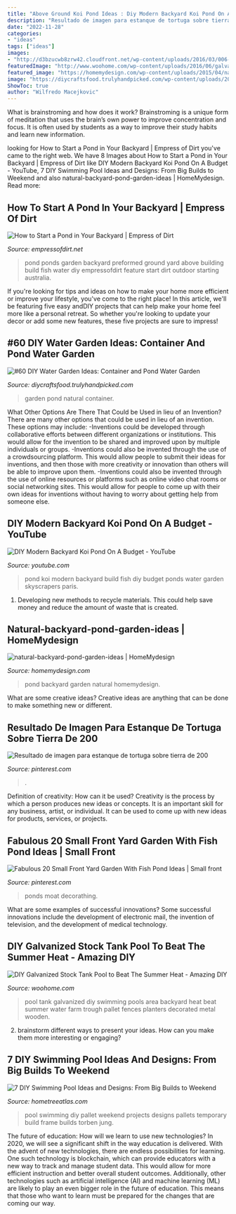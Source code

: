 ```yaml
---
title: "Above Ground Koi Pond Ideas : Diy Modern Backyard Koi Pond On A Budget"
description: "Resultado de imagen para estanque de tortuga sobre tierra de 200"
date: "2022-11-28"
categories:
- "ideas"
tags: ["ideas"]
images:
- "http://d3bzucwb8zrw42.cloudfront.net/wp-content/uploads/2016/03/006-Pallet-Swimming-Pool.jpg"
featuredImage: "http://www.woohome.com/wp-content/uploads/2016/06/galvanized-stock-tank-pool-ideas-woohome-2.jpg"
featured_image: "https://homemydesign.com/wp-content/uploads/2015/04/natural-backyard-pond-garden-ideas.jpg"
image: "https://diycraftsfood.trulyhandpicked.com/wp-content/uploads/2016/07/Natural-pond-garden-ideas_8v.jpg"
ShowToc: true
author: "Wilfredo Macejkovic"
---
```



What is brainstroming and how does it work?
Brainstroming is a unique form of meditation that uses the brain’s own power to improve concentration and focus. It is often used by students as a way to improve their study habits and learn new information.

	

		
looking for How to Start a Pond in Your Backyard | Empress of Dirt you've came to the right web. We have 8 Images about How to Start a Pond in Your Backyard | Empress of Dirt like DIY Modern Backyard Koi Pond On A Budget - YouTube, 7 DIY Swimming Pool Ideas and Designs: From Big Builds to Weekend and also natural-backyard-pond-garden-ideas | HomeMydesign. Read more:
		
    
## How To Start A Pond In Your Backyard | Empress Of Dirt

<img loading=lazy src="https://empressofdirt.net/wp-content/uploads/c9-Advice-New-Pond-v1.jpg" onerror="this.onerror=null;this.src='https://tse2.mm.bing.net/th?id=OIP.NdyvEZGmsluJIEcfURicvAHaLH&amp;pid=15.1';" alt="How to Start a Pond in Your Backyard | Empress of Dirt">

_Source: empressofdirt.net_

>pond ponds garden backyard preformed ground yard above building build fish water diy empressofdirt feature start dirt outdoor starting australia. 

	

If you're looking for tips and ideas on how to make your home more efficient or improve your lifestyle, you've come to the right place! In this article, we'll be featuring five easy andDIY projects that can help make your home feel more like a personal retreat. So whether you're looking to update your decor or add some new features, these five projects are sure to impress!

    
## #60 DIY Water Garden Ideas: Container And Pond Water Garden

<img loading=lazy src="https://diycraftsfood.trulyhandpicked.com/wp-content/uploads/2016/07/Natural-pond-garden-ideas_8v.jpg" onerror="this.onerror=null;this.src='https://tse2.mm.bing.net/th?id=OIP.Fi19ZfehajHgXDzYa53j_wHaJ3&amp;pid=15.1';" alt="#60 DIY Water Garden Ideas: Container and Pond Water Garden">

_Source: diycraftsfood.trulyhandpicked.com_

>garden pond natural container. 

	

What Other Options Are There That Could be Used in lieu of an Invention?
There are many other options that could be used in lieu of an invention. These options may include: 
-Inventions could be developed through collaborative efforts between different organizations or institutions. This would allow for the invention to be shared and improved upon by multiple individuals or groups. 
-Inventions could also be invented through the use of a crowdsourcing platform. This would allow people to submit their ideas for inventions, and then those with more creativity or innovation than others will be able to improve upon them. 
-Inventions could also be invented through the use of online resources or platforms such as online video chat rooms or social networking sites. This would allow for people to come up with their own ideas for inventions without having to worry about getting help from someone else.

    
## DIY Modern Backyard Koi Pond On A Budget - YouTube

<img loading=lazy src="https://i.ytimg.com/vi/2DvH7FlW3Z0/maxresdefault.jpg" onerror="this.onerror=null;this.src='https://tse1.mm.bing.net/th?id=OIP.ZmjCAJHxd1Dmj06eIh6y0AFNC7&amp;pid=15.1';" alt="DIY Modern Backyard Koi Pond On A Budget - YouTube">

_Source: youtube.com_

>pond koi modern backyard build fish diy budget ponds water garden skyscrapers paris. 

	

1. Developing new methods to recycle materials. This could help save money and reduce the amount of waste that is created.

    
## Natural-backyard-pond-garden-ideas | HomeMydesign

<img loading=lazy src="https://homemydesign.com/wp-content/uploads/2015/04/natural-backyard-pond-garden-ideas.jpg" onerror="this.onerror=null;this.src='https://tse4.mm.bing.net/th?id=OIP.iXqLx7Ege1joC78m9LBKEgHaJ4&amp;pid=15.1';" alt="natural-backyard-pond-garden-ideas | HomeMydesign">

_Source: homemydesign.com_

>pond backyard garden natural homemydesign. 

	

What are some creative ideas?
Creative ideas are anything that can be done to make something new or different.

    
## Resultado De Imagen Para Estanque De Tortuga Sobre Tierra De 200

<img loading=lazy src="https://i.pinimg.com/736x/b4/c1/ba/b4c1ba97cf47932e95e9943c0ececc09.jpg" onerror="this.onerror=null;this.src='https://tse1.mm.bing.net/th?id=OIP.AMLWxoRy1QFERFsqy0iNYwHaFj&amp;pid=15.1';" alt="Resultado de imagen para estanque de tortuga sobre tierra de 200">

_Source: pinterest.com_

>. 

	

Definition of creativity: How can it be used?
Creativity is the process by which a person produces new ideas or concepts. It is an important skill for any business, artist, or individual. It can be used to come up with new ideas for products, services, or projects.

    
## Fabulous 20 Small Front Yard Garden With Fish Pond Ideas | Small Front

<img loading=lazy src="https://i.pinimg.com/736x/a5/f9/6f/a5f96fa0ee098ef12a5bd018a47ac88c.jpg" onerror="this.onerror=null;this.src='https://tse4.mm.bing.net/th?id=OIP.y3sooPmaUphR0Izs_G8yTgHaLp&amp;pid=15.1';" alt="Fabulous 20 Small Front Yard Garden With Fish Pond Ideas | Small front">

_Source: pinterest.com_

>ponds moat decorathing. 

	

What are some examples of successful innovations?
Some successful innovations include the development of electronic mail, the invention of television, and the development of medical technology.

    
## DIY Galvanized Stock Tank Pool To Beat The Summer Heat - Amazing DIY

<img loading=lazy src="http://www.woohome.com/wp-content/uploads/2016/06/galvanized-stock-tank-pool-ideas-woohome-2.jpg" onerror="this.onerror=null;this.src='https://tse2.mm.bing.net/th?id=OIP._KAlHQOC7LfH5JdPYdt2kAHaNK&amp;pid=15.1';" alt="DIY Galvanized Stock Tank Pool to Beat The Summer Heat - Amazing DIY">

_Source: woohome.com_

>pool tank galvanized diy swimming pools area backyard heat beat summer water farm trough pallet fences planters decorated metal wooden. 

	

2. brainstorm different ways to present your ideas. How can you make them more interesting or engaging?

    
## 7 DIY Swimming Pool Ideas And Designs: From Big Builds To Weekend

<img loading=lazy src="http://d3bzucwb8zrw42.cloudfront.net/wp-content/uploads/2016/03/006-Pallet-Swimming-Pool.jpg" onerror="this.onerror=null;this.src='https://tse3.mm.bing.net/th?id=OIP.-dtYgAoIeAcQyb0Wyln-oAHaKH&amp;pid=15.1';" alt="7 DIY Swimming Pool Ideas and Designs: From Big Builds to Weekend">

_Source: hometreeatlas.com_

>pool swimming diy pallet weekend projects designs pallets temporary build frame builds torben jung. 

	

The future of education: How will we learn to use new technologies?
In 2020, we will see a significant shift in the way education is delivered. With the advent of new technologies, there are endless possibilities for learning. One such technology is blockchain, which can provide educators with a new way to track and manage student data. This would allow for more efficient instruction and better overall student outcomes. Additionally, other technologies such as artificial intelligence (AI) and machine learning (ML) are likely to play an even bigger role in the future of education. This means that those who want to learn must be prepared for the changes that are coming our way.

